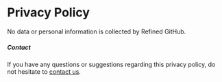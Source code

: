 # Privacy Policy

No data or personal information is collected by Refined GitHub.

##### Contact

If you have any questions or suggestions regarding this privacy policy, do not hesitate to [contact us](https://github.com/a0m0rajab/emoji-chrome-extension).
